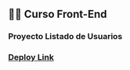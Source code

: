 ## 👩‍💻 Curso Front-End 
### Proyecto Listado de Usuarios 
### [Deploy Link](https://curso-frontend.flow3rc.repl.co)
